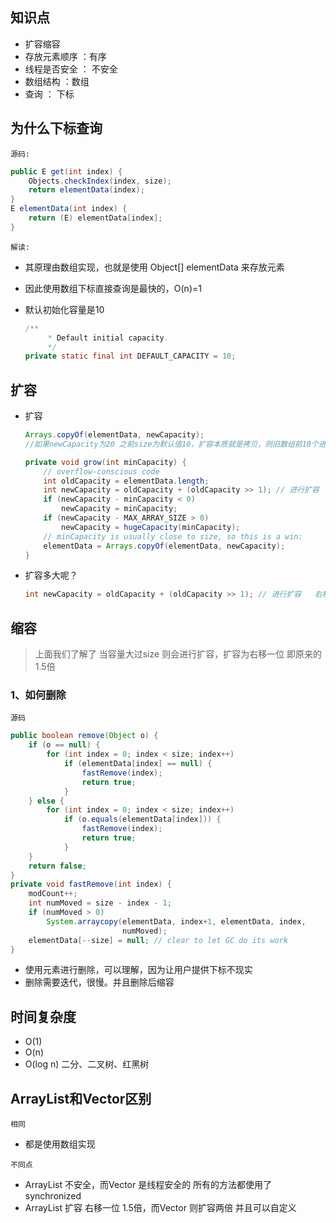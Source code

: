 ## 知识点

*   扩容缩容
*   存放元素顺序 ：有序
*   线程是否安全 ： 不安全
*   数组结构 ：数组
*   查询  ： 下标







## 为什么下标查询

`源码:`

```java
public E get(int index) {
    Objects.checkIndex(index, size);
    return elementData(index);
}
E elementData(int index) {
    return (E) elementData[index];
}
```

`解读:`

*   其原理由数组实现，也就是使用 Object[] elementData 来存放元素

*   因此使用数组下标直接查询是最快的，O(n)=1

*   默认初始化容量是10

    ```java
    /**
         * Default initial capacity.
         */
    private static final int DEFAULT_CAPACITY = 10;
    ```



## 扩容

*   扩容

    ```java
    Arrays.copyOf(elementData, newCapacity);
    //如果newCapacity为20 之前size为默认值10，扩容本质就是拷贝，则旧数组前10个进行拷贝到新的数组，新数组后10个元素为null
    ```

    ```java
    private void grow(int minCapacity) {
        // overflow-conscious code
        int oldCapacity = elementData.length;
        int newCapacity = oldCapacity + (oldCapacity >> 1); // 进行扩容
        if (newCapacity - minCapacity < 0)
            newCapacity = minCapacity;
        if (newCapacity - MAX_ARRAY_SIZE > 0)
            newCapacity = hugeCapacity(minCapacity);
        // minCapacity is usually close to size, so this is a win:
        elementData = Arrays.copyOf(elementData, newCapacity);
    }
    ```

*   扩容多大呢？

    ```java
    int newCapacity = oldCapacity + (oldCapacity >> 1); // 进行扩容   右移一位  1.5倍  10->15
    ```

    

## 缩容

>   上面我们了解了 当容量大过size 则会进行扩容，扩容为右移一位  即原来的1.5倍



### 1、如何删除

`源码`

```java
public boolean remove(Object o) {
    if (o == null) {
        for (int index = 0; index < size; index++)
            if (elementData[index] == null) {
                fastRemove(index);
                return true;
            }
    } else {
        for (int index = 0; index < size; index++)
            if (o.equals(elementData[index])) {
                fastRemove(index);
                return true;
            }
    }
    return false;
}
private void fastRemove(int index) {
    modCount++;
    int numMoved = size - index - 1;
    if (numMoved > 0)
        System.arraycopy(elementData, index+1, elementData, index,
                         numMoved);
    elementData[--size] = null; // clear to let GC do its work
}
```

*   使用元素进行删除，可以理解，因为让用户提供下标不现实
*   删除需要迭代，很慢。并且删除后缩容



## 时间复杂度

*   O(1)
*   O(n)
*   O(log n)  二分、二叉树、红黑树





## ArrayList和Vector区别

`相同`

*   都是使用数组实现

`不同点`

*   ArrayList 不安全，而Vector 是线程安全的 所有的方法都使用了 synchronized
*   ArrayList 扩容 右移一位 1.5倍，而Vector 则扩容两倍  并且可以自定义



